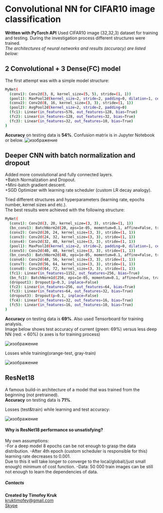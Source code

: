 # Convolutional NN for CIFAR10 image classification
**Written with PyTorch API**
Used CIFAR10 image (32,32,3) dataset for training and testing.
During the investigation process different structures were trained.  
*The architectures of neural networks and results (accuracy) are listed below:*  

## 2 Convolutional + 3 Dense(FC) model
The first attempt was with a simple model structure:

```bash
MyNet(
  (conv1): Conv2d(3, 8, kernel_size=(5, 5), stride=(1, 1))
  (pool1): MaxPool2d(kernel_size=2, stride=2, padding=0, dilation=1, ceil_mode=False)
  (conv2): Conv2d(8, 16, kernel_size=(3, 3), stride=(1, 1))
  (pool2): AvgPool2d(kernel_size=2, stride=2, padding=0)
  (fc1): Linear(in_features=576, out_features=128, bias=True)
  (fc2): Linear(in_features=128, out_features=32, bias=True)
  (fc3): Linear(in_features=32, out_features=10, bias=True)
)
```

**Accuracy** on testing data is **54%**.
Confusion matrix is in Jupyter Notebook or below.
![изображение](https://user-images.githubusercontent.com/43128663/85545429-9dc17280-b624-11ea-834c-256fa8f47f89.png)

## Deeper CNN with batch normalization and dropout
Added more convolutional and fully connected layers.  
+Batch Normalization and Dropout.  
+Mini-batch gradient descent.  
+SGD Optimizer with learning rate scheduler (custom LR decay analogy).  
  
Tried different structures and hyperparameters (learning rate, epochs number, kernel sizes and etc.).  
The best results were achieved with the following structure:

```bash
MyNet(
  (conv1): Conv2d(3, 20, kernel_size=(3, 3), stride=(1, 1))
  (bn_conv1): BatchNorm2d(20, eps=1e-05, momentum=0.1, affine=False, track_running_stats=True)
  (conv2): Conv2d(20, 24, kernel_size=(3, 3), stride=(1, 1))
  (conv3): Conv2d(24, 32, kernel_size=(3, 3), stride=(1, 1))
  (conv4): Conv2d(32, 40, kernel_size=(3, 3), stride=(1, 1))
  (pool1): MaxPool2d(kernel_size=2, stride=2, padding=0, dilation=1, ceil_mode=False)
  (conv5): Conv2d(40, 48, kernel_size=(3, 3), stride=(1, 1))
  (bn_conv5): BatchNorm2d(48, eps=1e-05, momentum=0.1, affine=False, track_running_stats=True)
  (conv6): Conv2d(48, 56, kernel_size=(3, 3), stride=(1, 1))
  (conv7): Conv2d(56, 64, kernel_size=(3, 3), stride=(1, 1))
  (conv8): Conv2d(64, 72, kernel_size=(3, 3), stride=(1, 1))
  (fc1): Linear(in_features=1152, out_features=256, bias=True)
  (bn_fc1): BatchNorm1d(256, eps=1e-05, momentum=0.1, affine=False, track_running_stats=True)
  (dropout1): Dropout(p=0.3, inplace=False)
  (fc2): Linear(in_features=256, out_features=64, bias=True)
  (fc3): Linear(in_features=64, out_features=32, bias=True)
  (dropout3): Dropout(p=0.1, inplace=False)
  (fc4): Linear(in_features=32, out_features=16, bias=True)
  (fc5): Linear(in_features=16, out_features=10, bias=True)
)
```

**Accuracy** on testing data is **69%**.
Also used Tensorboard for training analysis.  
Image below shows test accuracy of current (green: 69%) versus less deep NN (red: < 60%)
(x axes is for training process)

![изображение](https://user-images.githubusercontent.com/43128663/85561352-2dbae880-b634-11ea-89db-c9db96f82b2c.png)

Losses while training(orange-test, gray-train)

![изображение](https://user-images.githubusercontent.com/43128663/85562468-2e07b380-b635-11ea-8c42-51dc2db0d3c3.png)

## ResNet18
A famous build-in architecture of a model that was trained from the beginning (not pretrained).  
**Accuracy** on testing data is **71%**.

Losses (test&train) while learning and test accuracy:  

![изображение](https://user-images.githubusercontent.com/43128663/85579579-a83f3480-b643-11ea-994a-0ed9ee4e24ba.png)


#### Why is ResNet18 performance so unsatisfying?
My own assumptions:  
-For a deep model 8 epochs can be not enough to grasp the data distribution.
-After 4th epoch (custom scheduler is responsible for this) learning rate decreases to 0.001.  
Due to this it will take longer to converge to the local/global(/just small enough) minimum of cost function.
-Data: 50 000 train images can be still not enough to learn the dependencies of data.

##### Contacts
**Created by Timofey Kruk**  
kruktimofey@gmail.com  
[Skype](live:kruktimofey_1)

 